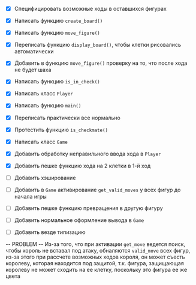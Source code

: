 
- [x] Специфицировать возможные ходы в оставшихся фигурах
- [x] Написать функцию `create_board()`
- [x] Написать функцию `move_figure()`
- [x] Переписать функцию `display_board()`, чтобы клетки рисовались автоматически
- [x] Добавить в функцию `move_figure()` проверку на то, что после хода не будет шаха
- [x] Написать функцию `is_in_check()`
- [x] Написать класс `Player`
- [x] Написать функцию `main()`

- [x] Переписать практически все нормально

- [x] Протестить функцию `is_checkmate()`
- [x] Написать класс `Game`
- [x] Добавить обработку неправильного ввода хода в `Player`
- [x] Добавить пешке функцию хода на 2 клетки в 1-й ход
- [ ] Добавить хэширование
- [ ] Добавить в `Game` активирование `get_valid_moves` у всех фигур до начала игры
- [ ] Добавить пешке функцию превращения в другую фигуру
- [ ] Добавить нормальное оформление вывода в `Game`

- [ ] Добавить везде типизацию



-- PROBLEM --
Из-за того, что при активации `get_move` ведется поиск, чтобы король не вставал под атаку, обналяются `valid_move` всех фигур, из-за этого при рассчете возможных ходов короля, он может съесть королеву, которая находится под защитой, т.к. фигура, защищающая королеву не может сходить на ее клетку, поскольку это фигура ее же цвета
